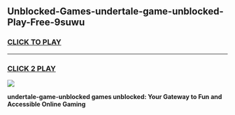 
## Unblocked-Games-undertale-game-unblocked-Play-Free-9suwu
<h3>
<a href="https://premium76.site?title=undertale-game-unblocked&ref=18A">CLICK TO PLAY</a></h3>
<hr>

<h3>
<a href="https://premium76.site?title=undertale-game-unblocked&ref=18A">CLICK 2 PLAY</a>
  
</h3>

<a href="https://premium76.site?title=undertale-game-unblocked&ref=18A"><img src="https://clearcache.store/games.png"></a>


**undertale-game-unblocked games unblocked: Your Gateway to Fun and Accessible Online Gaming**
